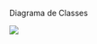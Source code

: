 
Diagrama de Classes

[![](https://mermaid.ink/img/pako:eNqdUj2PwjAM_SuWxxMdbu2GQLcdC7qJ3GASt0RqEpQPnRDqfydtU6HCHcMtsf3s-L3EvqJ0irFG2VEIW02tJyMswBjDV2AP1yEGqPbRa9uCJcMFWUvpko1Aky3oB1NMng_f0ExeKIkNeQUyHyXe8U_IVTabAemFvTPPrR_JkzmyX2LUspWXuedYAEfqyEpegp02Oj4xFbmPTFo6u0QUB-n1OeopsWgyPu2V1pcSho_4L_84IoHvAuGtqoq3vg_kKb_LXnnzn_c3ZUi_Xh7U4goNe0Na5d0ZlQuMJ86bgXV2FTeUuihQ2D6XUopuf7ES6-gTr9C71J6wbqgLOUpnRZHL7s0lrHR0_rMs52D6G_5u3F0?type=png)](https://mermaid.live/edit#pako:eNqdUj2PwjAM_SuWxxMdbu2GQLcdC7qJ3GASt0RqEpQPnRDqfydtU6HCHcMtsf3s-L3EvqJ0irFG2VEIW02tJyMswBjDV2AP1yEGqPbRa9uCJcMFWUvpko1Aky3oB1NMng_f0ExeKIkNeQUyHyXe8U_IVTabAemFvTPPrR_JkzmyX2LUspWXuedYAEfqyEpegp02Oj4xFbmPTFo6u0QUB-n1OeopsWgyPu2V1pcSho_4L_84IoHvAuGtqoq3vg_kKb_LXnnzn_c3ZUi_Xh7U4goNe0Na5d0ZlQuMJ86bgXV2FTeUuihQ2D6XUopuf7ES6-gTr9C71J6wbqgLOUpnRZHL7s0lrHR0_rMs52D6G_5u3F0)
